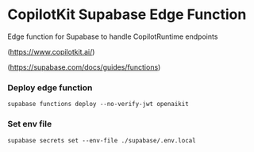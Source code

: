 # CopilotKit Supabase Edge Function

Edge function for Supabase to handle CopilotRuntime endpoints


(https://www.copilotkit.ai/)

(https://supabase.com/docs/guides/functions)

### Deploy edge function
`supabase functions deploy --no-verify-jwt openaikit`

### Set env file
`supabase secrets set --env-file ./supabase/.env.local`

